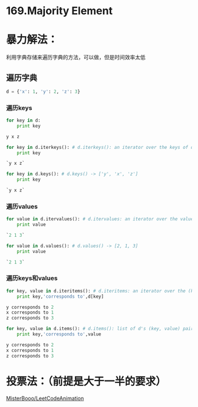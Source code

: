 # 169.Majority Element


# 暴力解法：

利用字典存储来遍历字典的方法，可以做，但是时间效率太低

## 遍历字典

```python
d = {'x': 1, 'y': 2, 'z': 3}
```

### 遍历keys

```python
for key in d: 
	print key

y x z

for key in d.iterkeys(): # d.iterkeys(): an iterator over the keys of d
	print key

`y x z`

for key in d.keys(): # d.keys() -> ['y', 'x', 'z'] 
	print key

`y x z`
```

### 遍历values

```python
for value in d.itervalues(): # d.itervalues: an iterator over the values of d 
	print value

`2 1 3`

for value in d.values(): # d.values() -> [2, 1, 3]
	print value

`2 1 3`
```

### 遍历keys和values

```python
for key, value in d.iteritems(): # d.iteritems: an iterator over the (key, value) items 
	print key,'corresponds to',d[key]

y corresponds to 2
x corresponds to 1
z corresponds to 3

for key, value in d.items(): # d.items(): list of d's (key, value) pairs, as 2-tuples # [('y', 2), ('x', 1), ('z', 3)] 
	print key,'corresponds to',value

y corresponds to 2
x corresponds to 1
z corresponds to 3
```

# 投票法：（前提是大于一半的要求）

[MisterBooo/LeetCodeAnimation](https://github.com/MisterBooo/LeetCodeAnimation/blob/master/notes/LeetCode第169号问题：求众数.md)
